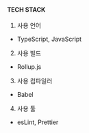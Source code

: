 #### TECH STACK 


1. 사용 언어
- TypeScript, JavaScript

2. 사용 빌드
- Rollup.js

3. 사용 컴파일러
- Babel

4. 사용 툴
- esLint, Prettier
